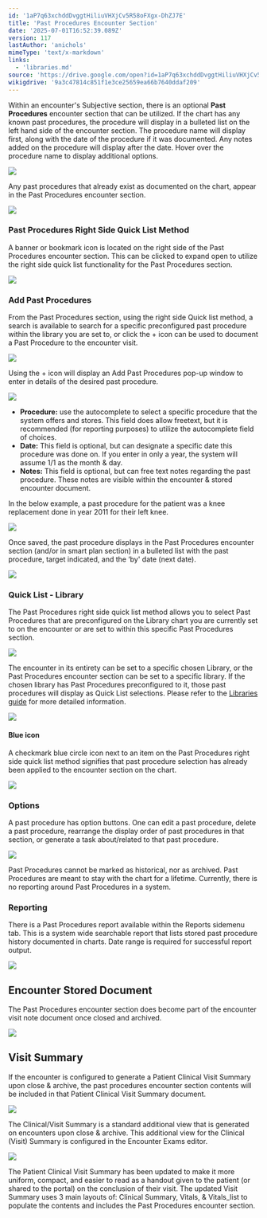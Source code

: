 ```yaml
---
id: '1aP7q63xchddDvggtHiliuVHXjCv5R58oFXgx-DhZJ7E'
title: 'Past Procedures Encounter Section'
date: '2025-07-01T16:52:39.089Z'
version: 117
lastAuthor: 'anichols'
mimeType: 'text/x-markdown'
links:
  - 'libraries.md'
source: 'https://drive.google.com/open?id=1aP7q63xchddDvggtHiliuVHXjCv5R58oFXgx-DhZJ7E'
wikigdrive: '9a3c47814c851f1e3ce25659ea66b7640ddaf209'
---
```

Within an encounter's Subjective section, there is an optional **Past Procedures** encounter section that can be utilized.   If the chart has any known past procedures, the procedure will display in a bulleted list on the left hand side of the encounter section. The procedure name will display first, along with the date of the procedure if it was documented. Any notes added on the procedure will display after the date. Hover over the procedure name to display additional options.

![](../past-procedures-encounter-section.assets/07cc831f77d7b32a73e51916b04fcd58.png)

Any past procedures that already exist as documented on the chart, appear in the Past Procedures encounter section.

![](../past-procedures-encounter-section.assets/f8c8333b8f6e4f1249e1777be70b4d3a.png)

### Past Procedures Right Side Quick List Method

A banner or bookmark icon is located on the right side of the Past Procedures encounter section.  This can be clicked to expand open to utilize the right side quick list functionality for the Past Procedures section.

![](../past-procedures-encounter-section.assets/f7768a724686c5306c5825c1320006b4.png)

### Add Past Procedures

From the Past Procedures section, using the right side Quick list method, a search is available to search for a specific preconfigured past procedure within the library you are set to, or click the + icon can be used to document a Past Procedure to the encounter visit.

![](../past-procedures-encounter-section.assets/a1801aac719e6e44c02f4a3189261302.png)

Using the + icon will display an Add Past Procedures pop-up window to enter in details of the desired past procedure.

![](../past-procedures-encounter-section.assets/828efa833363ace1eb422dc877e10b0a.png)

* <strong>Procedure:</strong> use the autocomplete to select a specific procedure that the system offers and stores.  This field does allow freetext, but it is recommended (for reporting purposes) to utilize the autocomplete field of choices.
* <strong>Date:</strong> This field is optional, but can designate a specific date this procedure was done on.  If you enter in only a year, the system will assume 1/1 as the month & day.
* <strong>Notes:</strong> This field is optional, but can free text notes regarding the past procedure. These notes are visible within the encounter & stored encounter document.

In the below example, a past procedure for the patient was a knee replacement done in year 2011 for their left knee.

![](../past-procedures-encounter-section.assets/e8e263435e539d4b14bc9c7133dab5e4.png)

Once saved, the past procedure displays in the Past Procedures encounter section (and/or in smart plan section) in a bulleted list with the past procedure, target indicated, and the ‘by' date (next date).

![](../past-procedures-encounter-section.assets/09f41a51be86251f0eb2b31a24a9655d.png)

### Quick List - Library

The Past Procedures right side quick list method allows you to select Past Procedures that are preconfigured on the Library chart you are currently set to on the encounter or are set to within this specific Past Procedures section.

![](../past-procedures-encounter-section.assets/f2ce4c38f9f220d591708b88ba36c420.png)

The encounter in its entirety can be set to a specific chosen Library, or the Past Procedures encounter section can be set to a specific library.  If the chosen library has Past Procedures preconfigured to it, those past procedures will display as Quick List selections.   Please refer to the [Libraries guide](libraries.md) for more detailed information.

![](../past-procedures-encounter-section.assets/3ff3d4db5ed343202a9899899f3f7943.png)

#### Blue icon

A checkmark blue circle icon next to an item on the Past Procedures right side quick list method signifies that past procedure selection has already been applied to the encounter section on the chart.

![](../past-procedures-encounter-section.assets/58c5848f35ce079439a9d617485698da.png)

### Options

A past procedure has option buttons.  One can edit a past procedure, delete a past procedure, rearrange the display order of past procedures in that section, or generate a task about/related to that past procedure.

![](../past-procedures-encounter-section.assets/e5ce8d71f6d5dc286eb93d6ff0c3b69d.png)

Past Procedures cannot be marked as historical, nor as archived.  Past Procedures are meant to stay with the chart for a lifetime. Currently, there is no reporting around Past Procedures in a system.

### Reporting

There is a Past Procedures report available within the Reports sidemenu tab. This is a system wide searchable report that lists stored past procedure history documented in charts.  Date range is required for successful report output.

![](../past-procedures-encounter-section.assets/4636e850088897b1adb50daaf0513252.png)

## Encounter Stored Document

The Past Procedures encounter section does become part of the encounter visit note document once closed and archived.

![](../past-procedures-encounter-section.assets/7bba33961a58d6dab6786340435438cc.png)
## Visit Summary

If the encounter is configured to generate a Patient Clinical Visit Summary upon close & archive, the past procedures encounter section contents will be included in that Patient Clinical Visit Summary document.

![](../past-procedures-encounter-section.assets/8e40e78cf9fee18de2f7b36389e592ae.png)

The Clinical/Visit Summary is a standard additional view that is generated on encounters upon close & archive. This additional view for the Clinical (Visit) Summary is configured in the Encounter Exams editor.

![](../past-procedures-encounter-section.assets/49e4805a68b7a8755f51dd0c83b47f01.png)

The Patient Clinical Visit Summary has been updated to make it more uniform, compact, and easier to read as a handout given to the patient (or shared to the portal) on the conclusion of their visit. The updated Visit Summary uses 3 main layouts of: Clinical Summary, Vitals, & Vitals_list to populate the contents and includes the Past Procedures encounter section.

